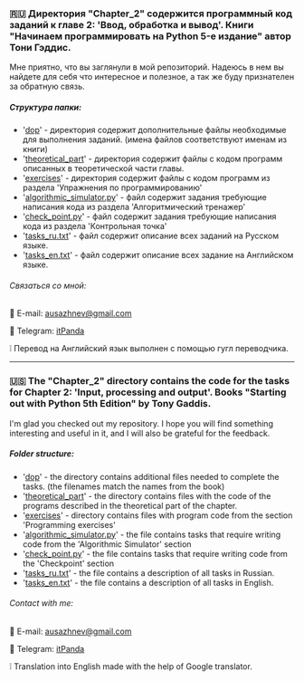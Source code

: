 ### :ru: Директория "Chapter_2" содержится программный код заданий к главе 2: 'Ввод, обработка и вывод'. Книги "Начинаем программировать на Python 5-е издание" автор Тони Гэддис.

Мне приятно, что вы заглянули в мой репозиторий. Надеюсь в нем вы найдете для себя что интересное и полезное, а так же буду признателен за обратную связь.

##### Структура папки:
* '[dop](https://github.com/itPanda-ru/learning/tree/main/Starting_out_with_Python_5th_Edition/Chapter_2/dop)' - директория содержит дополнительные файлы необходимые для выполнения заданий.
(имена файлов соответствуют именам из книги)
* '[theoretical_part](https://github.com/itPanda-ru/learning/tree/main/Starting_out_with_Python_5th_Edition/Chapter_2/theoretical_part)' - директория содержит файлы с кодом программ описанных в теоретической части главы.
* '[exercises](https://github.com/itPanda-ru/learning/tree/main/Starting_out_with_Python_5th_Edition/Chapter_2/exercises)' - директория содержит файлы с кодом программ из раздела 'Упражнения по программированию'
* '[algorithmic_simulator.py](https://github.com/itPanda-ru/learning/blob/main/Starting_out_with_Python_5th_Edition/Chapter_2/algorithmic_simulator.py)' - файл содержит задания требующие написания кода из раздела 'Алгоритмический тренажер'
* '[check_point.py](https://github.com/itPanda-ru/learning/blob/main/Starting_out_with_Python_5th_Edition/Chapter_2/check_point.py)' - файл содержит задания требующие написания кода из раздела 'Контрольная точка' 
* '[tasks_ru.txt](https://github.com/itPanda-ru/learning/blob/main/Starting_out_with_Python_5th_Edition/Chapter_2/tasks_ru.txt)' - файл содержит описание всех заданий на Русском языке.
* '[tasks_en.txt](https://github.com/itPanda-ru/learning/blob/main/Starting_out_with_Python_5th_Edition/Chapter_2/tasks_en.txt)' - файл содержит описание всех задание на Английском языке.

###### Связаться со мной:
:e-mail: E-mail: [ausazhnev@gmail.com](mailto:ausazhnev@gmail.com)

:scroll: Telegram: [itPanda](https://t.me/itPanda_ru)

:grey_exclamation: Перевод на Английский язык выполнен с помощью гугл переводчика.

___

### :us: The "Chapter_2" directory contains the code for the tasks for Chapter 2: 'Input, processing and output'. Books "Starting out with Python 5th Edition" by Tony Gaddis.

I'm glad you checked out my repository. I hope you will find something interesting and useful in it, and I will also be grateful for the feedback.

##### Folder structure:
* '[dop](https://github.com/itPanda-ru/learning/tree/main/Starting_out_with_Python_5th_Edition/Chapter_2/dop)' - the directory contains additional files needed to complete the tasks.
(the filenames match the names from the book)
* '[theoretical_part](https://github.com/itPanda-ru/learning/tree/main/Starting_out_with_Python_5th_Edition/Chapter_2/theoretical_part)' - the directory contains files with the code of the programs described in the theoretical part of the chapter.
* '[exercises](https://github.com/itPanda-ru/learning/tree/main/Starting_out_with_Python_5th_Edition/Chapter_2/exercises)' - directory contains files with program code from the section 'Programming exercises'
* '[algorithmic_simulator.py](https://github.com/itPanda-ru/learning/blob/main/Starting_out_with_Python_5th_Edition/Chapter_2/algorithmic_simulator.py)' - the file contains tasks that require writing code from the 'Algorithmic Simulator' section
* '[check_point.py](https://github.com/itPanda-ru/learning/blob/main/Starting_out_with_Python_5th_Edition/Chapter_2/check_point.py)' - the file contains tasks that require writing code from the 'Checkpoint' section
* '[tasks_ru.txt](https://github.com/itPanda-ru/learning/blob/main/Starting_out_with_Python_5th_Edition/Chapter_2/tasks_ru.txt)' - the file contains a description of all tasks in Russian.
* '[tasks_en.txt](https://github.com/itPanda-ru/learning/blob/main/Starting_out_with_Python_5th_Edition/Chapter_2/tasks_en.txt)' - the file contains a description of all tasks in English.

###### Contact with me:
:e-mail: E-mail: [ausazhnev@gmail.com](mailto:ausazhnev@gmail.com)

:scroll: Telegram: [itPanda](https://t.me/itPanda_ru)

:grey_exclamation: Translation into English made with the help of Google translator.
